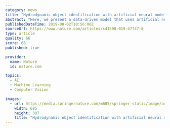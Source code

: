 ```yaml
---
category: news
title: "Hydrodynamic object identification with artificial neural models"
abstract: "Here, we present a data-driven model that uses artificial neural networks to process flow data originating from a stationary sensor array located away from an obstacle placed in a potential flow. The ability of neural networks to estimate complex ..."
publishedDateTime: 2019-08-02T10:56:00Z
sourceUrl: https://www.nature.com/articles/s41598-019-47747-8
type: article
quality: 66
score: 66
published: true

provider:
  name: Nature
  id: nature.com

topics:
  - AI
  - Machine Learning
  - Computer Vision

images:
  - url: https://media.springernature.com/m685/springer-static/image/art%3A10.1038%2Fs41598-019-47747-8/MediaObjects/41598_2019_47747_Fig1_HTML.png
    width: 685
    height: 307
    title: "Hydrodynamic object identification with artificial neural models"
---
```

